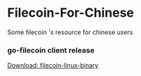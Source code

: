 # Filecoin-For-Chinese
Some filecoin 's resource for chinese users


### go-filecoin client release

[Download: filecoin-linux-binary](https://github.com/mornmist/Filecoin-For-Chinese/releases/tag/0.0.2)
